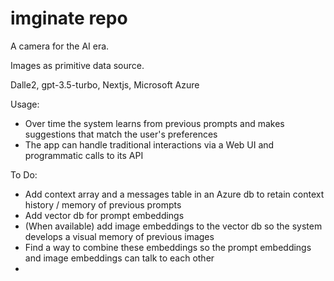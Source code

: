 # imginate repo

A camera for the AI era.

Images as primitive data source.

Dalle2, gpt-3.5-turbo, Nextjs, Microsoft Azure

Usage:
- Over time the system learns from previous prompts and makes suggestions that match the user's preferences
- The app can handle traditional interactions via a Web UI and programmatic calls to its API

To Do:

- Add context array and a messages table in an Azure db to retain context history / memory of previous prompts
- Add vector db for prompt embeddings
- (When available) add image embeddings to the vector db so the system develops a visual memory of previous images
- Find a way to combine these embeddings so the prompt embeddings and image embeddings can talk to each other
- 
